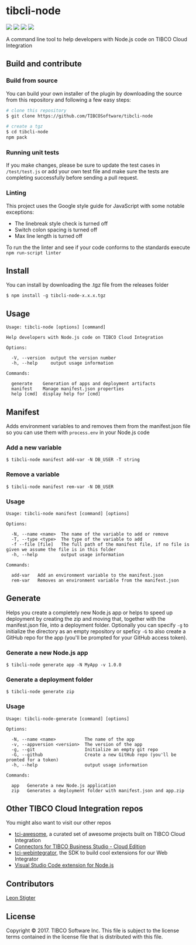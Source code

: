 # tibcli-node

![](https://travis-ci.org/TIBCOSoftware/tibcli-node.svg)
![](https://img.shields.io/badge/release-v0.3.0-blue.svg)
![](https://img.shields.io/badge/dependencies-up%20to%20date-green.svg)
![](https://img.shields.io/badge/license-BSD%20style-blue.svg)

A command line tool to help developers with Node.js code on TIBCO Cloud Integration

## Build and contribute
### Build from source
You can build your own installer of the plugin by downloading the source from this repository and following a few easy steps:
```bash
# clone this repository
$ git clone https://github.com/TIBCOSoftware/tibcli-node

# create a tgz
$ cd tibcli-node
npm pack
```

### Running unit tests
If you make changes, please be sure to update the test cases in `/test/test.js` or add your own test file and make sure the tests are completing successfully before sending a pull request.

### Linting
This project uses the Google style guide for JavaScript with some notable exceptions:
* The linebreak style check is turned off
* Switch colon spacing is turned off
* Max line length is turned off

To run the the linter and see if your code conforms to the standards execute `npm run-script linter`

## Install
You can install by downloading the .tgz file from the releases folder
```
$ npm install -g tibcli-node-x.x.x.tgz
```

## Usage
```
Usage: tibcli-node [options] [command]

Help developers with Node.js code on TIBCO Cloud Integration

Options:

  -V, --version  output the version number
  -h, --help     output usage information

Commands:

  generate    Generation of apps and deployment artifacts
  manifest    Manage manifest.json properties
  help [cmd]  display help for [cmd]
```

## Manifest
Adds environment variables to and removes them from the manifest.json file so you can use them with `process.env` in your Node.js code

### Add a new variable
```
$ tibcli-node manifest add-var -N DB_USER -T string
```
### Remove a variable
```
$ tibcli-node manifest rem-var -N DB_USER
```

### Usage
```
Usage: tibcli-node manifest [command] [options]

Options:

  -N, --name <name>  The name of the variable to add or remove
  -T, --type <type>  The type of the variable to add
  -f --file [file]   The full path of the manifest file, if no file is given we assume the file is in this folder
  -h, --help         output usage information

Commands:

  add-var   Add an environment variable to the manifest.json
  rem-var   Removes an environment variable from the manifest.json
```
## Generate
Helps you create a completely new Node.js app or helps to speed up deployment by creating the zip and moving that, together with the manifest.json file, into a deployment folder. Optionally you can specify `-g` to initialize the directory as an empty repository or speficy `-G` to also create a GitHub repo for the app (you'll be prompted for your GitHub access token).
### Generate a new Node.js app
```
$ tibcli-node generate app -N MyApp -v 1.0.0
```
### Generate a deployment folder
```
$ tibcli-node generate zip
```
### Usage
```
Usage: tibcli-node-generate [command] [options]

Options:

  -N, --name <name>           The name of the app
  -v, --appversion <version>  The version of the app
  -g, --git                   Initialize an empty git repo
  -G, --github                Create a new GitHub repo (you'll be promted for a token)
  -h, --help                  output usage information

Commands:

  app   Generate a new Node.js application
  zip   Generates a deployment folder with manifest.json and app.zip
```

## Other TIBCO Cloud Integration repos
You might also want to visit our other repos
* [tci-awesome](https://github.com/TIBCOSoftware/tci-awesome), a curated set of awesome projects built on TIBCO Cloud Integration
* [Connectors for TIBCO Business Studio - Cloud Edition](https://github.com/TIBCOSoftware/tci-studio-samples)
* [tci-webintegrator](https://github.com/TIBCOSoftware/tci-webintegrator), the SDK to build cool extensions for our Web Integrator
* [Visual Studio Code extension for Node.js](https://github.com/TIBCOSoftware/vscode-extension-tci)

## Contributors
[Leon Stigter](https://github.com/retgits)

## License
Copyright © 2017. TIBCO Software Inc. This file is subject to the license terms contained in the license file that is distributed with this file.